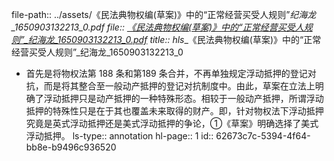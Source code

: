 file-path:: ../assets/《民法典物权编(草案)》中的“正常经营买受人规则”_纪海龙_1650903132213_0.pdf
file:: [《民法典物权编(草案)》中的“正常经营买受人规则”_纪海龙_1650903132213_0.pdf](../assets/《民法典物权编(草案)》中的“正常经营买受人规则”_纪海龙_1650903132213_0.pdf)
title:: hls__《民法典物权编(草案)》中的“正常经营买受人规则”_纪海龙_1650903132213_0

- 首先是将物权法第 188 条和第189 条合并，不再单独规定浮动抵押的登记对抗，而是将其整合至一般动产抵押的登记对抗制度中。由此，草案在立法上明确了浮动抵押只是动产抵押的一种特殊形态。相较于一般动产抵押，所谓浮动抵押的特殊性只是在于其也覆盖未来取得的财产。即，针对物权法下浮动抵押究竟是英式浮动抵押还是美式浮动抵押的争论，①《草案》明确选择了美式浮动抵押。
  ls-type:: annotation
  hl-page:: 1
  id:: 62673c7c-5394-4f64-bb8e-b9496c936520